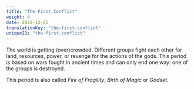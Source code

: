 ```yaml
---
title: "The First Conflict"
weight: 4
date: 2022-12-25
translationKey: "the-first-conflict"
uniqueID: "the-first-conflict"
---
```


The world is getting (over)crowded. Different groups fight each other for land, resources, power, or revenge for the actions of the gods. This period is based on wars fought in ancient times and can only end one way: one of the groups is destroyed.

This period is also called _Fire of Fragility_, _Birth of Magic_ or _Godset_.